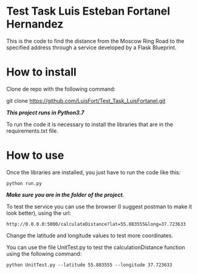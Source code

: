 # Test Task Luis Esteban Fortanel Hernandez
This is the code to find the distance from the Moscow Ring Road to the specified address through a service developed by a Flask Blueprint.

# How to install
Clone de repo with the following command:

git clone https://github.com/LuisFort/Test_Task_LuisFortanel.git

***This project runs in Python3.7***
 
To run the code it is necessary to install the libraries that are in the requirements.txt file.

# How to use

Once the libraries are installed, you just have to run the code like this:

	python run.py

***Make sure you are in the folder of the project.***

To test the service you can use the browser (I suggest postman to make it look better), using the url:

	http://0.0.0.0:5000/calculateDistance?lat=55.883555&long=37.723633

Change the latitude and longitude values to test more coordinates.


You can use the file UnitTest.py to test the calculationDistance function using the following command:

	python UnitTest.py --latitude 55.883555 --longitude 37.723633


